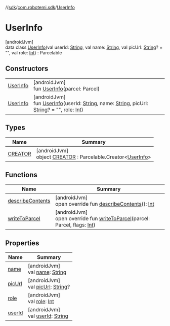 //[sdk](../../../index.md)/[com.robotemi.sdk](../index.md)/[UserInfo](index.md)

# UserInfo

[androidJvm]\
data class [UserInfo](index.md)(val userId: [String](https://kotlinlang.org/api/latest/jvm/stdlib/kotlin/-string/index.html), val name: [String](https://kotlinlang.org/api/latest/jvm/stdlib/kotlin/-string/index.html), val picUrl: [String](https://kotlinlang.org/api/latest/jvm/stdlib/kotlin/-string/index.html)? = &quot;&quot;, val role: [Int](https://kotlinlang.org/api/latest/jvm/stdlib/kotlin/-int/index.html)) : Parcelable

## Constructors

| | |
|---|---|
| [UserInfo](-user-info.md) | [androidJvm]<br>fun [UserInfo](-user-info.md)(parcel: Parcel) |
| [UserInfo](-user-info.md) | [androidJvm]<br>fun [UserInfo](-user-info.md)(userId: [String](https://kotlinlang.org/api/latest/jvm/stdlib/kotlin/-string/index.html), name: [String](https://kotlinlang.org/api/latest/jvm/stdlib/kotlin/-string/index.html), picUrl: [String](https://kotlinlang.org/api/latest/jvm/stdlib/kotlin/-string/index.html)? = &quot;&quot;, role: [Int](https://kotlinlang.org/api/latest/jvm/stdlib/kotlin/-int/index.html)) |

## Types

| Name | Summary |
|---|---|
| [CREATOR](-c-r-e-a-t-o-r/index.md) | [androidJvm]<br>object [CREATOR](-c-r-e-a-t-o-r/index.md) : Parcelable.Creator&lt;[UserInfo](index.md)&gt; |

## Functions

| Name | Summary |
|---|---|
| [describeContents](describe-contents.md) | [androidJvm]<br>open override fun [describeContents](describe-contents.md)(): [Int](https://kotlinlang.org/api/latest/jvm/stdlib/kotlin/-int/index.html) |
| [writeToParcel](write-to-parcel.md) | [androidJvm]<br>open override fun [writeToParcel](write-to-parcel.md)(parcel: Parcel, flags: [Int](https://kotlinlang.org/api/latest/jvm/stdlib/kotlin/-int/index.html)) |

## Properties

| Name | Summary |
|---|---|
| [name](name.md) | [androidJvm]<br>val [name](name.md): [String](https://kotlinlang.org/api/latest/jvm/stdlib/kotlin/-string/index.html) |
| [picUrl](pic-url.md) | [androidJvm]<br>val [picUrl](pic-url.md): [String](https://kotlinlang.org/api/latest/jvm/stdlib/kotlin/-string/index.html)? |
| [role](role.md) | [androidJvm]<br>val [role](role.md): [Int](https://kotlinlang.org/api/latest/jvm/stdlib/kotlin/-int/index.html) |
| [userId](user-id.md) | [androidJvm]<br>val [userId](user-id.md): [String](https://kotlinlang.org/api/latest/jvm/stdlib/kotlin/-string/index.html) |
